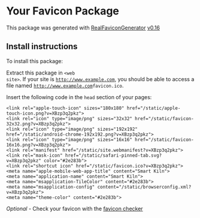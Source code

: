 # Your Favicon Package

This package was generated with [RealFaviconGenerator](https://realfavicongenerator.net/) [v0.16](https://realfavicongenerator.net/change_log#v0.16)

## Install instructions

To install this package:

Extract this package in <code>&lt;web site&gt;<?php echo /static/ ?></code>. If your site is <code>http://www.example.com</code>, you should be able to access a file named <code>http://www.example.com<?php echo /static/ ?>favicon.ico</code>.

Insert the following code in the `head` section of your pages:

    <link rel="apple-touch-icon" sizes="180x180" href="/static/apple-touch-icon.png?v=XBzp3q2pkz">
    <link rel="icon" type="image/png" sizes="32x32" href="/static/favicon-32x32.png?v=XBzp3q2pkz">
    <link rel="icon" type="image/png" sizes="192x192" href="/static/android-chrome-192x192.png?v=XBzp3q2pkz">
    <link rel="icon" type="image/png" sizes="16x16" href="/static/favicon-16x16.png?v=XBzp3q2pkz">
    <link rel="manifest" href="/static/site.webmanifest?v=XBzp3q2pkz">
    <link rel="mask-icon" href="/static/safari-pinned-tab.svg?v=XBzp3q2pkz" color="#2e283b">
    <link rel="shortcut icon" href="/static/favicon.ico?v=XBzp3q2pkz">
    <meta name="apple-mobile-web-app-title" content="Smart Kiln">
    <meta name="application-name" content="Smart Kiln">
    <meta name="msapplication-TileColor" content="#2e283b">
    <meta name="msapplication-config" content="/static/browserconfig.xml?v=XBzp3q2pkz">
    <meta name="theme-color" content="#2e283b">

*Optional* - Check your favicon with the [favicon checker](https://realfavicongenerator.net/favicon_checker)